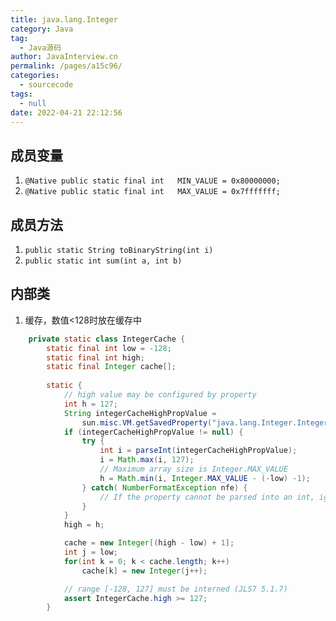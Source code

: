 ```yaml
---
title: java.lang.Integer
category: Java
tag: 
  - Java源码
author: JavaInterview.cn
permalink: /pages/a15c96/
categories: 
  - sourcecode
tags: 
  - null
date: 2022-04-21 22:12:56
---
```



## 成员变量
1. `@Native public static final int   MIN_VALUE = 0x80000000;`
2. `@Native public static final int   MAX_VALUE = 0x7fffffff;`
 
## 成员方法
1. `public static String toBinaryString(int i)`
2. `public static int sum(int a, int b)`

## 内部类
1. 缓存，数值<128时放在缓存中 
```java
    private static class IntegerCache {
        static final int low = -128;
        static final int high;
        static final Integer cache[];
        
        static {
            // high value may be configured by property
            int h = 127;
            String integerCacheHighPropValue =
                sun.misc.VM.getSavedProperty("java.lang.Integer.IntegerCache.high");
            if (integerCacheHighPropValue != null) {
                try {
                    int i = parseInt(integerCacheHighPropValue);
                    i = Math.max(i, 127);
                    // Maximum array size is Integer.MAX_VALUE
                    h = Math.min(i, Integer.MAX_VALUE - (-low) -1);
                } catch( NumberFormatException nfe) {
                    // If the property cannot be parsed into an int, ignore it.
                }
            }
            high = h;

            cache = new Integer[(high - low) + 1];
            int j = low;
            for(int k = 0; k < cache.length; k++)
                cache[k] = new Integer(j++);

            // range [-128, 127] must be interned (JLS7 5.1.7)
            assert IntegerCache.high >= 127;
        }
```
